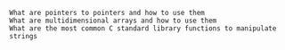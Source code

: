 
    What are pointers to pointers and how to use them
    What are multidimensional arrays and how to use them
    What are the most common C standard library functions to manipulate strings

